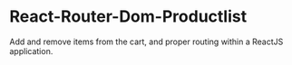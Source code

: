 # React-Router-Dom-Productlist
Add and remove items from the cart, and proper routing within a ReactJS application.
